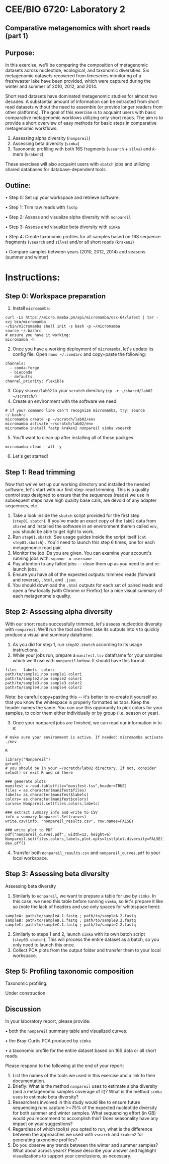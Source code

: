 # CEE/BIO 6720: Laboratory 2
## Comparative metagenomics with short reads (part 1)


## Purpose: 

In this exercise, we'll be comparing the composition of metagenomic datasets across nucleotide, ecological, and taxonomic diversities. Six metagenomic datasets recovered from timeseries monitoring of a freshwaster lake have been provided, which were captured during the winter and summer of 2010, 2012, and 2014. 

Short read datasets have dominated metagenomic studies for almost two decades. A substantial amount of information can be extracted from short read datasets without the need to assemble (or provide longer readers from other platforms). The goal of this exercise is to acquaint users with basic comparative metagenomic worklows utilizing only short reads. The aim is to provide a short overview of easy methods for basic steps in comparative metagenomic workflows:

1. Assessing alpha diversity (`nonpareil`)
2. Assessing beta diversity (`simka`)
3. Taxonomic profiling with both 16S fragments (`vsearch` + `silva`) and *k*-mers (`kraken2`)

These exercises will also acquaint users with `sbatch` jobs and utilizing shared databases for database-dependent tools. 

## Outline: 

•	Step 0: Set up your workspace and retrieve software.

•	Step 1: Trim raw reads with `fastp`

•	Step 2: Assess and visualize alpha diversity with `nonpareil`

•	Step 3: Assess and visualize beta diversity with `simka`

•	Step 4: Create taxonomic profiles for all samples based on 16S sequence fragments (`vsearch` and `silva`) and/or all short reads (`kraken2`)

•	Compare samples between years (2010, 2012, 2014) and seasons (summer and winter)

# Instructions:

## **Step 0: Workspace preparation** 

1.  Install `micromamba`:
```
curl -Ls https://micro.mamba.pm/api/micromamba/osx-64/latest | tar -xvj bin/micromamba
~/bin/micromamba shell init -s bash -p ~/micromamba
source ~/.bashrc
# ensure you have it working:
micromamba -h
```
2.  Once you have a working deployment of `micromamba`, let's update its config file. Open `nano ~/.condarc` and copy+paste the following: 
```
channels:
  - conda-forge
  - bioconda
  - defaults
channel_priority: flexible
```
3.  Copy `shared/lab02` to your `scratch` directory (`cp -r ~/shared/lab02 ~/scratch/`)
4.  Create an environment with the software we need:
```
# if your command line can't recognize micromamba, try: source ~/.bashrc
micromamba create -p ~/scratch/lab02/env
micromamba activate ~/scratch/lab02/env
micromamba install fastp kraken2 nonpareil simka vsearch
```
5.  You'll want to clean up after installing all of those packges
```
micromamba clean --all -y
```
6.  Let's get started!

## **Step 1: Read trimming** 
Now that we've set up our working directory and installed the needed software, let's start with our first step: read trimming. This is a quality control step designed to ensure that the sequences (reads) we use in subsequent steps have high quality base calls, are devoid of any adapter sequences, etc.
1.  Take a look inside the `sbatch` script provided for the first step (`step01.sbatch`). If you've made an exact copy of the `lab02` data from `shared` and installed the software in an environment therein called `env`, you should be able to get right to work.
2.  Run `step01.sbatch`. See usage guides inside the script itself (`cat step01.sbatch`) . You'll need to launch this step 6 times, one for each metagenomic read pair.
3.  Monitor the job IDs you are given. You can examine your account's running jobs with: `squeue -u username`
4.  Pay attention to any failed jobs -- clean them up as you need to and re-launch jobs.
5.  Ensure you have all of the expected outputs: trimmed reads (forward and reverse), `.html`, and `.json`.
6.  You should download the `.html` outputs for each set of paired reads and open a few locally (with Chrome or Firefox) for a nice visual summary of each metagenome's quality.

## **Step 2: Assessing alpha diversity** 
With our short reads successfully trimmed, let's assess nucleotide diversity with `nonpareil`. We'll run the tool and then take its outputs into `R` to quickly produce a visual and summary dataframe.
1.  As you did for step 1, run `step02.sbatch` according to its usage instructions.
2.  While your jobs run, prepare a `manifest.tsv` dataframe for your samples which we'll use with `nonpareil` below. It should have this format:
```
files	labels	colors
path/to/sample1.npo	sample1	color1
path/to/sample2.npo	sample2	color1
path/to/sample3.npo	sample3	color2
path/to/sample4.npo	sample4	color2
```
Note: be careful copy+pasting this -- it's better to re-create it yourself so that you know the whitespace is properly formatted as tabs. Keep the header names the same. You can use this opporunity to pick colors for your samples, to color them either individually or by group (i.e. season or year).

3.  Once your nonpareil jobs are finished, we can read our information in to `R`:
```
# make sure your environment is active. If needed: micromamba activate ./env

R

library("Nonpareil")
getwd()
# you should be in your ~/scratch/lab02 directory. If not, consider setwd() or exit R and cd there

### generate plots
manifest = read.table(file="manifest.tsv",header=TRUE)
files = as.character(manifest$files)
labels= as.character(manifest$labels)
colors= as.character(manifest$colors)
curves= Nonpareil.set(files,colors,labels)

### extract summary info and write to CSV
info = summary.Nonpareil.Set(curves)
write.csv(info, "nonpareil_results.csv", row.names=FALSE)

### write plot to PDF
pdf("nonpareil_curves.pdf", width=12, height=6)
Nonpareil.set(files,colors,labels,plot.opts=list(plot.diversity=FALSE))
dev.off()
```
4.  Transfer both `nonpareil_results.csv` and `nonpareil_curves.pdf` to your local workspace. 

## **Step 3: Assessing beta diversity**
Assessing beta diversity

1.  Similarly to `nonpareil`, we want to prepare a table for use by `simka`. In this case, we need this table before running `simka`, so let's prepare it like so (note the lack of headers and use only spaces for whitespace here):
```
sampleA: path/to/sampleA.1.fastq ; path/to/sampleA.2.fastq
sampleB: path/to/sampleB.1.fastq ; path/to/sampleB.2.fastq
sampleC: path/to/sampleC.1.fastq ; path/to/sampleC.2.fastq
```
2.  Similarly to steps 1 and 2, launch `simka` with its own batch script (`step03.sbatch`). This will process the entire dataset as a batch, so you only need to launch this once.
3.  Collect PCA plots from the output folder and transfer them to your local workspace. 

## **Step 5: Profiling taxonomic composition**
Taxonomic profiling.

Under construction

## Discussion

In your laboratory report, please provide:
   
•	both the `nonpareil` summary table and visualized curves.
  
•	the Bray-Curtis PCA produced by `simka`
    
•	a taxonomic profile for the entire dataset based on 16S data or all short reads.

Please respond to the following at the end of your report:

1.  List the names of the tools we used in this exercise and a link to their documentation.
2.  Briefly: What is the method `nonpareil` uses to estimate alpha diversity (and a metagenomic samples coverage of it)? What is the method `simka` uses to estimate beta diversity?
3.  Researchers involved in this study would like to ensure future sequencing runs capture >=75% of the expected nucleotide diversity for both summer and winter samples. What sequencing effort (in GB) would you recommend to accomplish this? Does seasonality have any impact on your suggestions?
4.  Regardless of which tool(s) you opted to run, what is the difference between the approaches we used with `vsearch` and `kraken2` for generating taxonomic profiles?
5.  Do you observe any trends between the winter and summer samples? What about across years? Please describe your answer and highlight visualizations to support your conclusions, as necessary.  

